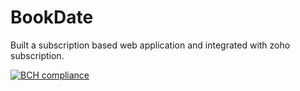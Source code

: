 # BookDate
Built a subscription based web application and integrated with zoho subscription.

[![BCH compliance](https://bettercodehub.com/edge/badge/varnaa/BookDate?branch=master)](https://bettercodehub.com/)
